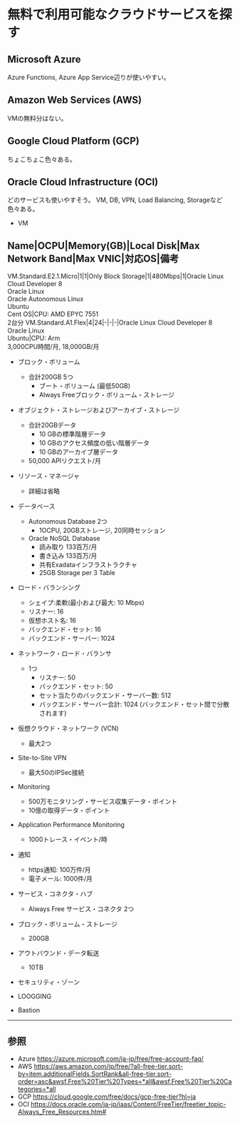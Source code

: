 # 無料で利用可能なクラウドサービスを探す

## Microsoft Azure
Azure Functions, Azure App Service辺りが使いやすい。

## Amazon Web Services (AWS)
VMの無料分はない。

## Google Cloud Platform (GCP)
ちょこちょこ色々ある。

## Oracle Cloud Infrastructure (OCI)
どのサービスも使いやすそう。
VM, DB, VPN, Load Balancing, Storageなど色々ある。

* VM

Name|OCPU|Memory(GB)|Local Disk|Max Network Band|Max VNIC|対応OS|備考
-----------------------------------------------------------------------------------
VM.Standard.E2.1.Micro|1|1|Only Block Storage|1|480Mbps|1|Oracle Linux Cloud Developer 8<br>Oracle Linux<br>Oracle Autonomous Linux<br>Ubuntu<br>Cent OS|CPU: AMD EPYC 7551<br>2台分
VM.Standard.A1.Flex|4|24|-|-|-|Oracle Linux Cloud Developer 8<br>Oracle Linux<br>Ubuntu|CPU: Arm<br>3,000CPU時間/月, 18,000GB/月

* ブロック・ボリューム
  - 合計200GB 5つ
    - ブート・ボリューム (最低50GB)
    - Always Freeブロック・ボリューム・ストレージ

* オブジェクト・ストレージおよびアーカイブ・ストレージ
  - 合計20GBデータ
    - 10 GBの標準階層データ
    - 10 GBのアクセス頻度の低い階層データ
    - 10 GBのアーカイブ層データ 
  - 50,000 APIリクエスト/月

* リソース・マネージャ
  - 詳細は省略

* データベース
  - Autonomous Database 2つ
    - 1OCPU, 20GBストレージ, 20同時セッション
  - Oracle NoSQL Database
    - 読み取り 133百万/月
    - 書き込み 133百万/月
    - 共有Exadataインフラストラクチャ
    - 25GB Storage per 3 Table

* ロード・バランシング
  - シェイプ:柔軟(最小および最大: 10 Mbps)
  - リスナー: 16
  - 仮想ホスト名: 16
  - バックエンド・セット: 16
  - バックエンド・サーバー: 1024

* ネットワーク・ロード・バランサ
  - 1つ
    - リスナー: 50
    - バックエンド・セット: 50
    - セット当たりのバックエンド・サーバー数: 512
    - バックエンド・サーバー合計: 1024 (バックエンド・セット間で分散されます)

* 仮想クラウド・ネットワーク (VCN)
  - 最大2つ

* Site-to-Site VPN
  - 最大50のIPSec接続

* Monitoring
  - 500万モニタリング・サービス収集データ・ポイント
  - 10億の取得データ・ポイント

* Application Performance Monitoring
  - 1000トレース・イベント/時

* 通知
  - https通知: 100万件/月
  - 電子メール: 1000件/月

* サービス・コネクタ・ハブ
  - Always Free サービス・コネクタ 2つ

* ブロック・ボリューム・ストレージ
  - 200GB

* アウトバウンド・データ転送
  - 10TB

* セキュリティ・ゾーン
* LOOGGING
* Bastion

---
## 参照
* Azure
<https://azure.microsoft.com/ja-jp/free/free-account-faq/>
* AWS
<https://aws.amazon.com/jp/free/?all-free-tier.sort-by=item.additionalFields.SortRank&all-free-tier.sort-order=asc&awsf.Free%20Tier%20Types=*all&awsf.Free%20Tier%20Categories=*all>
* GCP
<https://cloud.google.com/free/docs/gcp-free-tier?hl=ja>
* OCI
<https://docs.oracle.com/ja-jp/iaas/Content/FreeTier/freetier_topic-Always_Free_Resources.htm#>
